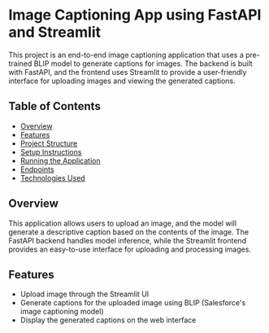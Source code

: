 # Image Captioning App using FastAPI and Streamlit

This project is an end-to-end image captioning application that uses a pre-trained BLIP model to generate captions for images. The backend is built with FastAPI, and the frontend uses Streamlit to provide a user-friendly interface for uploading images and viewing the generated captions.

## Table of Contents
- [Overview](#overview)
- [Features](#features)
- [Project Structure](#project-structure)
- [Setup Instructions](#setup-instructions)
- [Running the Application](#running-the-application)
- [Endpoints](#endpoints)
- [Technologies Used](#technologies-used)

## Overview

This application allows users to upload an image, and the model will generate a descriptive caption based on the contents of the image. The FastAPI backend handles model inference, while the Streamlit frontend provides an easy-to-use interface for uploading and processing images.

## Features
- Upload image through the Streamlit UI
- Generate captions for the uploaded image using BLIP (Salesforce's image captioning model)
- Display the generated captions on the web interface



